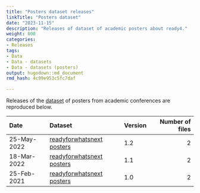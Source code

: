 ```yaml
---
title: "Posters dataset releases"
linkTitle: "Posters dataset"
date: "2023-11-15"
description: "Releases of dataset of academic posters about ready4."
weight: 800
categories: 
- Releases
tags: 
- Data
- Data - datasets
- Data - datasets (posters)
output: hugodown::md_document
rmd_hash: 4c99e953c5fc7daf

---
```


Releases of the [dataset](/docs/model/datasets/) of posters from academic conferences are reproduced below.

<html>


<body>






<div id="header">




</div>


<table class="table table-striped" style="margin-left: auto; margin-right: auto;">
<thead>
<tr>
<th style="text-align:left;">
Date
</th>
<th style="text-align:left;">
Dataset
</th>
<th style="text-align:left;">
Version
</th>
<th style="text-align:right;">
Number of files
</th>
</tr>
</thead>
<tbody>
<tr>
<td style="text-align:left;">
25-May-2022
</td>
<td style="text-align:left;">
<a href="https://doi.org/https://doi.org/10.7910/DVN/QBZFQV" style="     ">readyforwhatsnext
posters</a>
</td>
<td style="text-align:left;">
1.2
</td>
<td style="text-align:right;">
2
</td>
</tr>
<tr>
<td style="text-align:left;">
18-Mar-2022
</td>
<td style="text-align:left;">
<a href="https://doi.org/https://doi.org/10.7910/DVN/QBZFQV" style="     ">readyforwhatsnext
posters</a>
</td>
<td style="text-align:left;">
1.1
</td>
<td style="text-align:right;">
2
</td>
</tr>
<tr>
<td style="text-align:left;">
25-Feb-2021
</td>
<td style="text-align:left;">
<a href="https://doi.org/https://doi.org/10.7910/DVN/QBZFQV" style="     ">readyforwhatsnext
posters</a>
</td>
<td style="text-align:left;">
1.0
</td>
<td style="text-align:right;">
2
</td>
</tr>
</tbody>
</table>





<script>

// add bootstrap table styles to pandoc tables
function bootstrapStylePandocTables() {
  $('tr.odd').parent('tbody').parent('table').addClass('table table-condensed');
}
$(document).ready(function () {
  bootstrapStylePandocTables();
});


</script>

<!-- tabsets -->

<script>
$(document).ready(function () {
  window.buildTabsets("TOC");
});

$(document).ready(function () {
  $('.tabset-dropdown > .nav-tabs > li').click(function () {
    $(this).parent().toggleClass('nav-tabs-open');
  });
});
</script>

<!-- code folding -->


<!-- dynamically load mathjax for compatibility with self-contained -->
<script>
  (function () {
    var script = document.createElement("script");
    script.type = "text/javascript";
    script.src  = "https://mathjax.rstudio.com/latest/MathJax.js?config=TeX-AMS-MML_HTMLorMML";
    document.getElementsByTagName("head")[0].appendChild(script);
  })();
</script>

</body>
</html>

